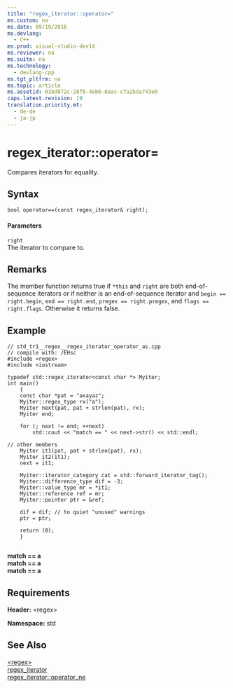 ```yaml
---
title: "regex_iterator::operator="
ms.custom: na
ms.date: 09/19/2016
ms.devlang: 
  - C++
ms.prod: visual-studio-dev14
ms.reviewer: na
ms.suite: na
ms.technology: 
  - devlang-cpp
ms.tgt_pltfrm: na
ms.topic: article
ms.assetid: 01bd872c-28f8-4eb6-8aac-c7a2bda743e0
caps.latest.revision: 19
translation.priority.mt: 
  - de-de
  - ja-jp
---
```

# regex_iterator::operator=
Compares iterators for equality.  
  
## Syntax  
  
```  
bool operator==(const regex_iterator& right);  
```  
  
#### Parameters  
 `right`  
 The iterator to compare to.  
  
## Remarks  
 The member function returns true if `*this` and `right` are both end-of-sequence iterators or if neither is an end-of-sequence iterator and `begin == right.begin`, `end == right.end`, `pregex == right.pregex`, and `flags == right.flags`. Otherwise it returns false.  
  
## Example  
  
```  
// std_tr1__regex__regex_iterator_operator_as.cpp   
// compile with: /EHsc   
#include <regex>   
#include <iostream>   
  
typedef std::regex_iterator<const char *> Myiter;   
int main()   
    {   
    const char *pat = "axayaz";   
    Myiter::regex_type rx("a");   
    Myiter next(pat, pat + strlen(pat), rx);   
    Myiter end;   
  
    for (; next != end; ++next)   
        std::cout << "match == " << next->str() << std::endl;   
  
// other members   
    Myiter it1(pat, pat + strlen(pat), rx);   
    Myiter it2(it1);   
    next = it1;   
  
    Myiter::iterator_category cat = std::forward_iterator_tag();   
    Myiter::difference_type dif = -3;   
    Myiter::value_type mr = *it1;   
    Myiter::reference ref = mr;   
    Myiter::pointer ptr = &ref;   
  
    dif = dif; // to quiet "unused" warnings   
    ptr = ptr;   
  
    return (0);   
    }  
  
```  
  
 **match == a**  
**match == a**  
**match == a**   
## Requirements  
 **Header:** <regex\>  
  
 **Namespace:** std  
  
## See Also  
 [<regex\>](../vs140/-regex-.md)   
 [regex_iterator](../vs140/regex_iterator-Class.md)   
 [regex_iterator::operator_ne](../vs140/regex_iterator--operator!=.md)